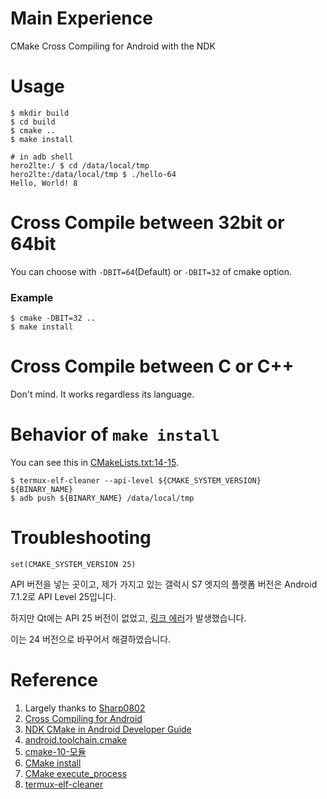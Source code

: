 # Main Experience

CMake Cross Compiling for Android with the NDK

# Usage

```shell
$ mkdir build
$ cd build
$ cmake ..
$ make install

# in adb shell
hero2lte:/ $ cd /data/local/tmp
hero2lte:/data/local/tmp $ ./hello-64
Hello, World! 8
```

# Cross Compile between 32bit or 64bit

You can choose with `-DBIT=64`(Default) or `-DBIT=32` of cmake option.

### Example
```shell
$ cmake -DBIT=32 ..
$ make install
```

# Cross Compile between C or C++

Don't mind. It works regardless its language.

# Behavior of `make install`

You can see this in [CMakeLists.txt:14-15](CMakeLists.txt#L14-L15).

``` shell
$ termux-elf-cleaner --api-level ${CMAKE_SYSTEM_VERSION} ${BINARY_NAME}
$ adb push ${BINARY_NAME} /data/local/tmp
```

# Troubleshooting

`set(CMAKE_SYSTEM_VERSION 25)`

API 버전을 넣는 곳이고, 제가 가지고 있는 갤럭시 S7 엣지의 플랫폼 버전은 Android 7.1.2로 API Level 25입니다.

하지만 Qt에는 API 25 버전이 없었고, [링크 에러](api-error.log#L29-L30)가 발생했습니다.

이는 24 버전으로 바꾸어서 해결하였습니다.

# Reference

1. Largely thanks to [Sharp0802](https://github.com/Sharp0802/hello-android)
1. [Cross Compiling for Android](https://cmake.org/cmake/help/latest/manual/cmake-toolchains.7.html#cross-compiling-for-android)
1. [NDK CMake in Android Developer Guide](https://developer.android.com/ndk/guides/cmake?hl=ko)
1. [android.toolchain.cmake](https://android.googlesource.com/platform/ndk/+/master/build/cmake/android.toolchain.cmake)
1. [cmake-10-모듈](https://keunjun.blog/2018/10/07/cmake-10-%EB%AA%A8%EB%93%88/)
1. [CMake install](https://cmake.org/cmake/help/latest/command/install.html#code)
1. [CMake execute_process](https://cmake.org/cmake/help/latest/command/execute_process.html)
1. [termux-elf-cleaner](https://github.com/termux/termux-elf-cleaner)
